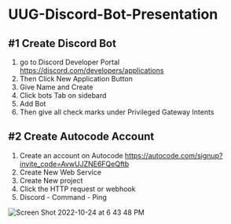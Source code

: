 # UUG-Discord-Bot-Presentation

##  #1 Create Discord Bot 
  1. go to Discord Developer Portal https://discord.com/developers/applications 
  2. Then Click New Application Button
  3. Give Name and Create 
  4. Click bots Tab on sidebard 
  5. Add Bot
  6. Then give all check marks under Privileged Gateway Intents 
## #2 Create Autocode Account
  1. Create an account on Autocode https://autocode.com/signup?invite_code=AvwUJZNE6FQeQftb
  2. Create New Web Service
  3. Create New project 
  4. Click the HTTP request or webhook  
  5. Discord - Command - Ping 

![Screen Shot 2022-10-24 at 6 43 48 PM](https://user-images.githubusercontent.com/97255681/197643752-1917340c-bf4b-4b33-9ae2-e02d5cb96117.png)

  

